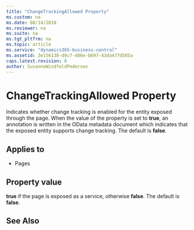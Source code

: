 ```yaml
---
title: "ChangeTrackingAllowed Property"
ms.custom: na
ms.date: 08/14/2018
ms.reviewer: na
ms.suite: na
ms.tgt_pltfrm: na
ms.topic: article
ms.service: "dynamics365-business-central"
ms.assetid: 3e156138-d9c7-486e-b697-43da477d505a
caps.latest.revision: 8
author: SusanneWindfeldPedersen
---
```


# ChangeTrackingAllowed Property
Indicates whether change tracking is enabled for the entity exposed through the page. When the value of the property is set to **true**, an annotation is written in the OData metadata document which indicates that the exposed entity supports change tracking. The default is **false**.
 
## Applies to  
 - Pages
  
## Property value
**true** if the page is exposed as a service, otherwise **false**. The default is **false**.
 
## See Also  
